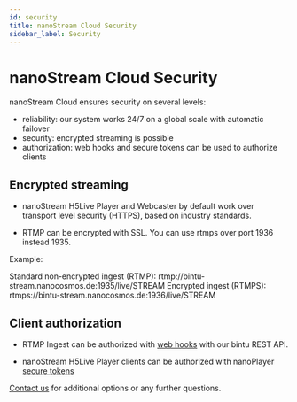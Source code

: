 ```yaml
---
id: security
title: nanoStream Cloud Security
sidebar_label: Security
---
```


# nanoStream Cloud Security

nanoStream Cloud ensures security on several levels:

- reliability: our system works 24/7 on a global scale with automatic failover 
- security: encrypted streaming is possible
- authorization: web hooks and secure tokens can be used to authorize clients

## Encrypted streaming

- nanoStream H5Live Player and Webcaster by default work over transport level security (HTTPS), based on industry standards.

- RTMP can be encrypted with SSL. You can use rtmps over port 1936 instead 1935.

Example:

Standard non-encrypted ingest (RTMP): rtmp://bintu-stream.nanocosmos.de:1935/live/STREAM 
Encrypted ingest (RTMPS): rtmps://bintu-stream.nanocosmos.de:1936/live/STREAM

## Client authorization

- RTMP Ingest can be authorized with [web hooks](../bintu_custom_webhooks) with our bintu REST API.

- nanoStream H5Live Player clients can be authorized with nanoPlayer [secure tokens](../../nanoplayer/nanoplayer_token_security)

[Contact us](https://www.nanocosmos.de/support) for additional options or any further questions.
